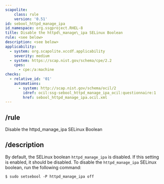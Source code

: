 ```yaml
---
scapolite:
    class: rule
    version: '0.51'
id: sebool_httpd_manage_ipa
id_namespace: org.ssgproject.RHEL-8
title: Disable the httpd\_manage\_ipa SELinux Boolean
rule: <see below>
description: <see below>
applicability:
  - system: org.scapolite.xccdf.applicability
    severity: medium
  - system: https://scap.nist.gov/schema/cpe/2.2
    cpes:
      - cpe:/a:machine
checks:
  - relative_id: '01'
    automations:
      - system: http://scap.nist.gov/schema/ocil/2
        idref: ocil:ssg-sebool_httpd_manage_ipa_ocil:questionnaire:1
        href: sebool_httpd_manage_ipa.ocil.xml
---
```



## /rule

Disable the httpd\_manage\_ipa SELinux Boolean

## /description

By
default, the SELinux boolean `httpd_manage_ipa` is disabled. If this
setting is enabled, it should be disabled. To disable the
`httpd_manage_ipa` SELinux boolean, run the following command:

``` 
$ sudo setsebool -P httpd_manage_ipa off
```
